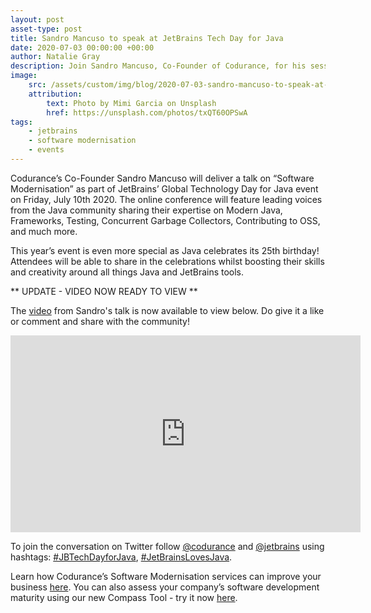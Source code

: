 ```yaml
---
layout: post
asset-type: post
title: Sandro Mancuso to speak at JetBrains Tech Day for Java
date: 2020-07-03 00:00:00 +00:00
author: Natalie Gray
description: Join Sandro Mancuso, Co-Founder of Codurance, for his session on Software Modernisation
image:
    src: /assets/custom/img/blog/2020-07-03-sandro-mancuso-to-speak-at-jetbrains-tech-day-for-java/banner.jpeg
    attribution: 
        text: Photo by Mimi Garcia on Unsplash
        href: https://unsplash.com/photos/txQT60OPSwA
tags:
    - jetbrains
    - software modernisation
    - events
---
```


Codurance’s Co-Founder Sandro Mancuso will deliver a talk on “Software Modernisation” as part of JetBrains’ Global Technology Day for Java event on Friday, July 10th 2020. The online conference will feature leading voices from the Java community sharing their expertise on Modern Java, Frameworks, Testing, Concurrent Garbage Collectors, Contributing to OSS, and much more.  

This year’s event is even more special as Java celebrates its 25th birthday! Attendees will be able to share in the celebrations whilst boosting their skills and creativity around all things Java and JetBrains tools.

** UPDATE - VIDEO NOW READY TO VIEW **

The [video](https://youtu.be/tXiBhxLbGUA) from Sandro's talk is now available to view below. Do give it a like or comment and share with the community! 

<div class="fluid-video-wapper">    
    <iframe width="560" height="315" src="https://www.youtube.com/embed/tXiBhxLbGUA" frameborder="0" allow="accelerometer; autoplay; encrypted-media; gyroscope; picture-in-picture" allowfullscreen></iframe>
</div>

To join the conversation on Twitter follow [@codurance](https://twitter.com/codurance) and [@jetbrains](https://twitter.com/jetbrains) using hashtags: [#JBTechDayforJava](https://twitter.com/hashtag/JBTechDayforJava), [#JetBrainsLovesJava](https://twitter.com/hashtag/JetBrainsLovesJava).

Learn how Codurance’s Software Modernisation services can improve your business [here](https://codurance.com/services/software-modernisation/). You can also assess your company’s software development maturity using our new Compass Tool - try it now [here](https://compass.codurance.com/).
